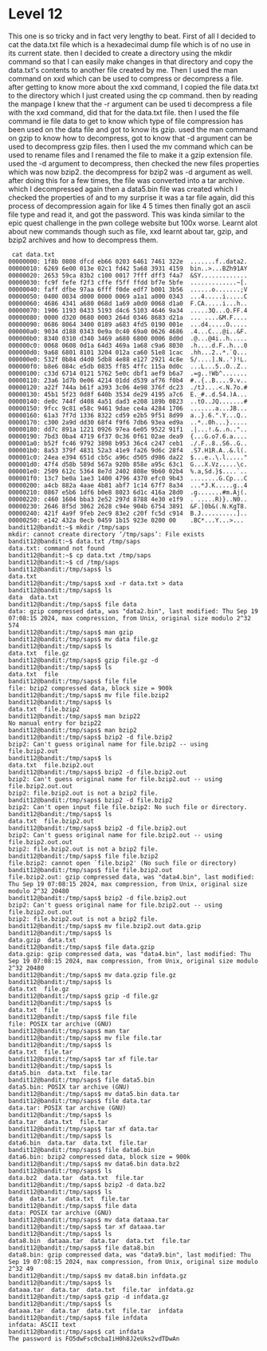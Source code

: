 # Level 12
This one is so tricky and in fact very lengthy to beat.
First of all I decided to cat the data.txt file which is a hexadecimal dump file which is of no use in its current state.
then I decided to create a directory using the mkdir command so that I can easily make changes in that directory and copy the data.txt's contents to another file created by me.
Then I used the man command on xxd which can be used to compress or decompress a file.
after getting to know more about the xxd command, I copied the file data.txt to the directory which I just created using the cp command.
then by reading the manpage I knew that the -r argument can be used ti decompress a file with the xxd command, did that for the data.txt file.
then I used the file command ie file data to get to know which type of file compression has been used on the data file and got to know its gzip.
used the man command on gzip to know how to decompress, got to know that -d argument can be used to decompress gzip files.
then I used the mv command which can be used to rename files and I renamed the file to make it a gzip extension file.
used the -d argument to decompress, then checked the new files properties which was now bzip2.
the decompress for bzip2 was -d argument as well.
after doing this for a few times, the file was converted into a tar archive.
which I decompressed again then a data5.bin file was created which I checked the properties of and to my surprise it was a tar file again, did this process of decompression again for like 4 5 times then finally got an ascii file type and read it, and got the password.
This was kinda similar to the epic quest challenge in the pwn college website but 100x worse.
Learnt alot about new commands though such as file, xxd learnt about tar, gzip, and bzip2 archives and how to decompress them.
~~~
 cat data.txt
00000000: 1f8b 0808 dfcd eb66 0203 6461 7461 322e  .......f..data2.
00000010: 6269 6e00 013e 02c1 fd42 5a68 3931 4159  bin..>...BZh91AY
00000020: 2653 59ca 83b2 c100 0017 7fff dff3 f4a7  &SY.............
00000030: fc9f fefe f2f3 cffe f5ff ffdd bf7e 5bfe  .............~[.
00000040: faff dfbe 97aa 6fff f0de edf7 b001 3b56  ......o.......;V
00000050: 0400 0034 d000 0000 0069 a1a1 a000 0343  ...4.....i.....C
00000060: 4686 4341 a680 068d 1a69 a0d0 0068 d1a0  F.CA.....i...h..
00000070: 1906 1193 0433 5193 d4c6 5103 4646 9a34  .....3Q...Q.FF.4
00000080: 0000 d320 0680 0003 264d 0346 8683 d21a  ... ....&M.F....
00000090: 0686 8064 3400 0189 a683 4fd5 0190 001e  ...d4.....O.....
000000a0: 9034 d188 0343 0e9a 0c40 69a0 0626 4686  .4...C...@i..&F.
000000b0: 8340 0310 d340 3469 a680 6800 0006 8d0d  .@...@4i..h.....
000000c0: 0068 0608 0d1a 64d3 469a 1a68 c9a6 8030  .h....d.F..h...0
000000d0: 9a68 6801 8101 3204 012a ca60 51e8 1cac  .hh...2..*.`Q...
000000e0: 532f 0b84 d4d0 5db8 4e88 e127 2921 4c8e  S/....].N..')!L.
000000f0: b8e6 084c e5db 0835 ff85 4ffc 115a 0d0c  ...L...5..O..Z..
00000100: c33d 6714 0121 5762 5e0c dbf1 aef9 b6a7  .=g..!Wb^.......
00000110: 23a6 1d7b 0e06 4214 01dd d539 af76 f0b4  #..{..B....9.v..
00000120: a22f 744a b61f a393 3c06 4e98 376f dc23  ./tJ....<.N.7o.#
00000130: 45b1 5f23 0d8f 640b 3534 de29 4195 a7c6  E._#..d.54.)A...
00000140: de0c 744f d408 4a51 dad3 e208 189b 0823  ..tO..JQ.......#
00000150: 9fcc 9c81 e58c 9461 9dae ce4a 4284 1706  .......a...JB...
00000160: 61a3 7f7d 1336 8322 cd59 e2b5 9f51 8d99  a..}.6.".Y...Q..
00000170: c300 2a9d dd30 68f4 f9f6 7db6 93ea ed9a  ..*..0h...}.....
00000180: dd7c 891a 1221 0926 97ea 6e05 9522 91f1  .|...!.&..n.."..
00000190: 7bd3 0ba4 4719 6f37 0c36 0f61 02ae dea9  {...G.o7.6.a....
000001a0: b52f fc46 9792 3898 b953 36c4 c247 ceb1  ./.F..8..S6..G..
000001b0: 8a53 379f 4831 52a3 41e9 fa26 9d6c 28f4  .S7.H1R.A..&.l(.
000001c0: 24ea e394 651d cb5c a96c d505 d986 da22  $...e..\.l....."
000001d0: 47f4 d58b 589d 567a 920b 858e a95c 63c1  G...X.Vz.....\c.
000001e0: 2509 612c 5364 8e7d 2402 808e 9b60 02b4  %.a,Sd.}$....`..
000001f0: 13c7 be0a 1ae3 1400 4796 4370 efc0 9b43  ........G.Cp...C
00000200: a4cb 882a 4aae 4b81 abf7 1c14 67f7 8a34  ...*J.K.....g..4
00000210: 0867 e5b6 1df6 b0e8 8023 6d1c 416a 28d0  .g.......#m.Aj(.
00000220: c460 1604 bba3 2e52 297d 8788 4e30 e1f9  .`.....R)}..N0..
00000230: 2646 8f5d 3062 2628 c94e 904b 6754 3891  &F.]0b&(.N.KgT8.
00000240: 421f 4a9f 9feb 2ec9 83e2 c20f fc5d c914  B.J..........]..
00000250: e142 432a 0ecb 0459 1b15 923e 0200 00    .BC*...Y...>...
bandit12@bandit:~$ mkdir /tmp/saps
mkdir: cannot create directory ‘/tmp/saps’: File exists
bandit12@bandit:~$ data.txt /tmp/saps
data.txt: command not found
bandit12@bandit:~$ cp data.txt /tmp/saps
bandit12@bandit:~$ cd /tmp/saps
bandit12@bandit:/tmp/saps$ ls
data.txt
bandit12@bandit:/tmp/saps$ xxd -r data.txt > data
bandit12@bandit:/tmp/saps$ ls
data  data.txt
bandit12@bandit:/tmp/saps$ file data
data: gzip compressed data, was "data2.bin", last modified: Thu Sep 19 07:08:15 2024, max compression, from Unix, original size modulo 2^32 574
bandit12@bandit:/tmp/saps$ man gzip
bandit12@bandit:/tmp/saps$ mv data file.gz
bandit12@bandit:/tmp/saps$ ls
data.txt  file.gz
bandit12@bandit:/tmp/saps$ gzip file.gz -d
bandit12@bandit:/tmp/saps$ ls
data.txt  file
bandit12@bandit:/tmp/saps$ file file
file: bzip2 compressed data, block size = 900k
bandit12@bandit:/tmp/saps$ mv file file.bzip2
bandit12@bandit:/tmp/saps$ ls
data.txt  file.bzip2
bandit12@bandit:/tmp/saps$ man bzip22
No manual entry for bzip22
bandit12@bandit:/tmp/saps$ man bzip2
bandit12@bandit:/tmp/saps$ bzip2 -d file.bzip2
bzip2: Can't guess original name for file.bzip2 -- using file.bzip2.out
bandit12@bandit:/tmp/saps$ ls
data.txt  file.bzip2.out
bandit12@bandit:/tmp/saps$ bzip2 -d file.bzip2.out
bzip2: Can't guess original name for file.bzip2.out -- using file.bzip2.out.out
bzip2: file.bzip2.out is not a bzip2 file.
bandit12@bandit:/tmp/saps$ bzip2 -d file.bzip2
bzip2: Can't open input file file.bzip2: No such file or directory.
bandit12@bandit:/tmp/saps$ ls
data.txt  file.bzip2.out
bandit12@bandit:/tmp/saps$ bzip2 -d file.bzip2.out
bzip2: Can't guess original name for file.bzip2.out -- using file.bzip2.out.out
bzip2: file.bzip2.out is not a bzip2 file.
bandit12@bandit:/tmp/saps$ file file.bzip2
file.bzip2: cannot open `file.bzip2' (No such file or directory)
bandit12@bandit:/tmp/saps$ file file.bzip2.out
file.bzip2.out: gzip compressed data, was "data4.bin", last modified: Thu Sep 19 07:08:15 2024, max compression, from Unix, original size modulo 2^32 20480
bandit12@bandit:/tmp/saps$ bzip2 -d file.bzip2.out
bzip2: Can't guess original name for file.bzip2.out -- using file.bzip2.out.out
bzip2: file.bzip2.out is not a bzip2 file.
bandit12@bandit:/tmp/saps$ mv file.bzip2.out data.gzip
bandit12@bandit:/tmp/saps$ ls
data.gzip  data.txt
bandit12@bandit:/tmp/saps$ file data.gzip
data.gzip: gzip compressed data, was "data4.bin", last modified: Thu Sep 19 07:08:15 2024, max compression, from Unix, original size modulo 2^32 20480
bandit12@bandit:/tmp/saps$ mv data.gzip file.gz
bandit12@bandit:/tmp/saps$ ls
data.txt  file.gz
bandit12@bandit:/tmp/saps$ gzip -d file.gz
bandit12@bandit:/tmp/saps$ ls
data.txt  file
bandit12@bandit:/tmp/saps$ file file
file: POSIX tar archive (GNU)
bandit12@bandit:/tmp/saps$ man tar
bandit12@bandit:/tmp/saps$ mv file file.tar
bandit12@bandit:/tmp/saps$ ls
data.txt  file.tar
bandit12@bandit:/tmp/saps$ tar xf file.tar
bandit12@bandit:/tmp/saps$ ls
data5.bin  data.txt  file.tar
bandit12@bandit:/tmp/saps$ file data5.bin
data5.bin: POSIX tar archive (GNU)
bandit12@bandit:/tmp/saps$ mv data5.bin data.tar
bandit12@bandit:/tmp/saps$ file data.tar
data.tar: POSIX tar archive (GNU)
bandit12@bandit:/tmp/saps$ ls
data.tar  data.txt  file.tar
bandit12@bandit:/tmp/saps$ tar xf data.tar
bandit12@bandit:/tmp/saps$ ls
data6.bin  data.tar  data.txt  file.tar
bandit12@bandit:/tmp/saps$ file data6.bin
data6.bin: bzip2 compressed data, block size = 900k
bandit12@bandit:/tmp/saps$ mv data6.bin data.bz2
bandit12@bandit:/tmp/saps$ ls
data.bz2  data.tar  data.txt  file.tar
bandit12@bandit:/tmp/saps$ bzip2 -d data.bz2
bandit12@bandit:/tmp/saps$ ls
data  data.tar  data.txt  file.tar
bandit12@bandit:/tmp/saps$ file data
data: POSIX tar archive (GNU)
bandit12@bandit:/tmp/saps$ mv data dataaa.tar
bandit12@bandit:/tmp/saps$ tar xf dataaa.tar
bandit12@bandit:/tmp/saps$ ls
data8.bin  dataaa.tar  data.tar  data.txt  file.tar
bandit12@bandit:/tmp/saps$ file data8.bin
data8.bin: gzip compressed data, was "data9.bin", last modified: Thu Sep 19 07:08:15 2024, max compression, from Unix, original size modulo 2^32 49
bandit12@bandit:/tmp/saps$ mv data8.bin infdata.gz
bandit12@bandit:/tmp/saps$ ls
dataaa.tar  data.tar  data.txt  file.tar  infdata.gz
bandit12@bandit:/tmp/saps$ gzip -d infdata.gz
bandit12@bandit:/tmp/saps$ ls
dataaa.tar  data.tar  data.txt  file.tar  infdata
bandit12@bandit:/tmp/saps$ file infdata
infdata: ASCII text
bandit12@bandit:/tmp/saps$ cat infdata
The password is FO5dwFsc0cbaIiH0h8J2eUks2vdTDwAn
~~~


